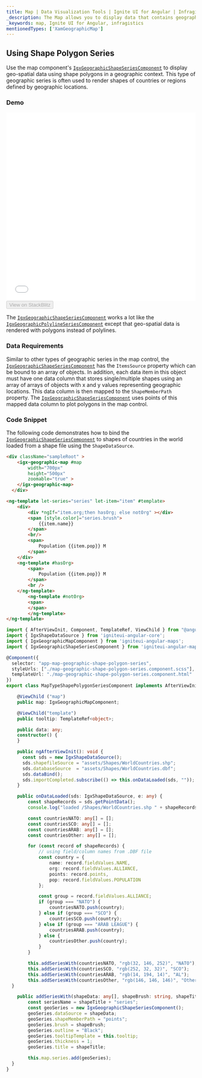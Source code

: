 ```yaml
---
title: Map | Data Visualization Tools | Ignite UI for Angular | Infragistics
_description: The Map allows you to display data that contains geographic locations from view models or geo-spatial data loaded from shape files on geographic imagery maps.View the demo, dependencies, usage and toolbar for more information.
_keywords: map, Ignite UI for Angular, infragistics
mentionedTypes: ['XamGeographicMap']
---
```


## Using Shape Polygon Series

Use the map component's [`IgxGeographicShapeSeriesComponent`](/products/ignite-ui-angular/api/docs/typescript/latest/classes/igxgeographicshapeseriescomponent.html) to display geo-spatial data using shape polygons in a geographic context. This type of geographic series is often used to render shapes of countries or regions defined by geographic locations.

### Demo

<div class="sample-container loading" style="height: 500px">
    <iframe id="geo-map-type-shape-polygon-series-iframe" src='{environment:dvDemosBaseUrl}/maps/geo-map-type-shape-polygon-series' width="100%" height="100%" seamless frameBorder="0" onload="onXPlatSampleIframeContentLoaded(this);"></iframe>
</div>
<div>
    <button data-localize="stackblitz" disabled class="stackblitz-btn"   data-iframe-id="geo-map-type-shape-polygon-series-iframe" data-demos-base-url="{environment:dvDemosBaseUrl}">View on StackBlitz
    </button>
</div>

<div class="divider--half"></div>

The [`IgxGeographicShapeSeriesComponent`](/products/ignite-ui-angular/api/docs/typescript/latest/classes/igxgeographicshapeseriescomponent.html) works a lot like the [`IgxGeographicPolylineSeriesComponent`](/products/ignite-ui-angular/api/docs/typescript/latest/classes/igxgeographicpolylineseriescomponent.html) except that geo-spatial data is rendered with polygons instead of polylines.

### Data Requirements

Similar to other types of geographic series in the map control, the [`IgxGeographicShapeSeriesComponent`](/products/ignite-ui-angular/api/docs/typescript/latest/classes/igxgeographicshapeseriescomponent.html) has the `ItemsSource` property which can be bound to an array of objects. In addition, each data item in this object must have one data column that stores single/multiple shapes using an array of arrays of objects with x and y values representing geographic locations. This data column is then mapped to the `ShapeMemberPath` property. The [`IgxGeographicShapeSeriesComponent`](/products/ignite-ui-angular/api/docs/typescript/latest/classes/igxgeographicshapeseriescomponent.html) uses points of this mapped data column to plot polygons in the map control.

### Code Snippet

The following code demonstrates how to bind the [`IgxGeographicShapeSeriesComponent`](/products/ignite-ui-angular/api/docs/typescript/latest/classes/igxgeographicshapeseriescomponent.html) to shapes of countries in the world loaded from a shape file using the `ShapeDataSource`.

<!-- Angular -->

```html
<div className="sampleRoot" >
    <igx-geographic-map #map
        width="700px"
        height="500px"
        zoomable="true" >
    </igx-geographic-map>
  </div>

<ng-template let-series="series" let-item="item" #template>
    <div>
        <div *ngIf="item.org;then hasOrg; else notOrg" ></div>
        <span [style.color]="series.brush">
            {{item.name}}
        </span>
        <br/>
        <span>
            Population {{item.pop}} M
        </span>
    </div>
    <ng-template #hasOrg>
        <span>
            Population {{item.pop}} M
        </span>
        <br />
    </ng-template>
        <ng-template #notOrg>
        <span>
        </span>
        </ng-template>
</ng-template>
```

```ts
import { AfterViewInit, Component, TemplateRef, ViewChild } from "@angular/core";
import { IgxShapeDataSource } from 'igniteui-angular-core';
import { IgxGeographicMapComponent } from 'igniteui-angular-maps';
import { IgxGeographicShapeSeriesComponent } from 'igniteui-angular-maps';

@Component({
  selector: "app-map-geographic-shape-polygon-series",
  styleUrls: ["./map-geographic-shape-polygon-series.component.scss"],
  templateUrl: "./map-geographic-shape-polygon-series.component.html"
})
export class MapTypeShapePolygonSeriesComponent implements AfterViewInit {

    @ViewChild ("map")
    public map: IgxGeographicMapComponent;

    @ViewChild("template")
    public tooltip: TemplateRef<object>;

    public data: any;
    constructor() {
    }

    public ngAfterViewInit(): void {
      const sds = new IgxShapeDataSource();
      sds.shapefileSource = "assets/Shapes/WorldCountries.shp";
      sds.databaseSource  = "assets/Shapes/WorldCountries.dbf";
      sds.dataBind();
      sds.importCompleted.subscribe(() => this.onDataLoaded(sds, ""));
    }

    public onDataLoaded(sds: IgxShapeDataSource, e: any) {
        const shapeRecords = sds.getPointData();
        console.log("loaded /Shapes/WorldCountries.shp " + shapeRecords.length);

        const countriesNATO: any[] = [];
        const countriesSCO: any[] = [];
        const countriesARAB: any[] = [];
        const countriesOther: any[] = [];

        for (const record of shapeRecords) {
            // using field/column names from .DBF file
            const country = {
                name: record.fieldValues.NAME,
                org: record.fieldValues.ALLIANCE,
                points: record.points,
                pop: record.fieldValues.POPULATION
            };

            const group = record.fieldValues.ALLIANCE;
            if (group === "NATO") {
                countriesNATO.push(country);
            } else if (group === "SCO") {
                countriesSCO.push(country);
            } else if (group === "ARAB LEAGUE") {
                countriesARAB.push(country);
            } else {
                countriesOther.push(country);
            }
        }

        this.addSeriesWith(countriesNATO, "rgb(32, 146, 252)", "NATO");
        this.addSeriesWith(countriesSCO, "rgb(252, 32, 32)", "SCO");
        this.addSeriesWith(countriesARAB, "rgb(14, 194, 14)", "AL");
        this.addSeriesWith(countriesOther, "rgb(146, 146, 146)", "Other");
  }

    public addSeriesWith(shapeData: any[], shapeBrush: string, shapeTitle: string) {
        const seriesName = shapeTitle + "series";
        const geoSeries = new IgxGeographicShapeSeriesComponent();
        geoSeries.dataSource = shapeData;
        geoSeries.shapeMemberPath = "points";
        geoSeries.brush = shapeBrush;
        geoSeries.outline = "Black";
        geoSeries.tooltipTemplate = this.tooltip;
        geoSeries.thickness = 1;
        geoSeries.title = shapeTitle;

        this.map.series.add(geoSeries);
  }
}
```
